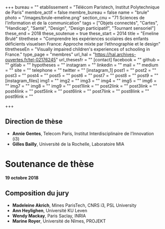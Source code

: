 +++
bureau = ""
etablissement = "Télécom Paristech, Institut Polytechnique de Paris"
membre_actif = false
membre_bureau = false
name = "brule"
photo = "/images/brule-emeline.png"
section_cnu = "71 Sciences de l'information et de la communication"
tags = ["Objets connectés", "Cartes", "Handicap", "Santé", "Design", "Design participatif", "Tournant sensoriel"]
these_end = 2018
these_soutenue = true
these_start = 2014
title = "Emeline Brulé"
titrethese = "Comprendre les expériences scolaires des enfants déficients visuelsen France: Approche mixte par l’ethnographie et le design"
titretheseEn = "Visually impaired children's experiences of schooling in France."
type_page = "membres"
url_hal = "https://hal.archives-ouvertes.fr/tel-02176245"
url_thesesfr = ""
[contact]
facebook = ""
github = ""
gitlab = ""
hypotheses = ""
instagram = ""
linkedin = ""
mail = ""
medium = ""
site = ""
telephone = ""
twitter = ""
[instagram_1]
post1 = ""
post2 = ""
post3 = ""
post4 = ""
post5 = ""
post6 = ""
post7 = ""
post8 = ""
post9 = ""
[instagram_files]
img1 = ""
img2 = ""
img3 = ""
img4 = ""
img5 = ""
img6 = ""
img7 = ""
img8 = ""
img9 = ""
post1link = ""
post2link = ""
post3link = ""
post4link = ""
post5link = ""
post6link = ""
post7link = ""
post8link = ""
post9link = ""

+++
<!-- Supprimer les parties non remplies (supprimer les blocks de lang s'il n'y a pas deux langues). Tu es libre d'ajouter ce que tu veux à cette partie -->

## Direction de thèse

* **Annie Gentes**, Telecom Paris, Institut Interdisciplinaire de l’Innovation (i3)
* **Gilles Bailly**, Université de la Rochelle, Laboratoire MIA

# Soutenance de thèse

**19 octobre 2018**

## Composition du jury

* **Madeleine Akrich**, Mines ParisTech, CNRS i3, PSL University
* **Ann Heylighen**, Université KU Leven
* **Wendy Mackay**, Paris Saclay, INRIA
* **Marine Royer**, Université de Nîmes, PROJEKT